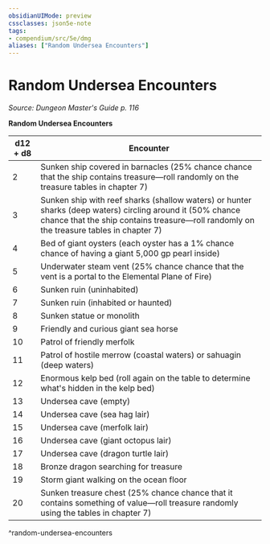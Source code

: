```yaml
---
obsidianUIMode: preview
cssclasses: json5e-note
tags:
- compendium/src/5e/dmg
aliases: ["Random Undersea Encounters"]
---
```

# Random Undersea Encounters
*Source: Dungeon Master's Guide p. 116* 

**Random Undersea Encounters**

| d12 + d8 | Encounter |
|----------|-----------|
| 2 | Sunken ship covered in barnacles (25% chance chance that the ship contains treasure—roll randomly on the treasure tables in chapter 7) |
| 3 | Sunken ship with reef sharks (shallow waters) or hunter sharks (deep waters) circling around it (50% chance chance that the ship contains treasure—roll randomly on the treasure tables in chapter 7) |
| 4 | Bed of giant oysters (each oyster has a 1% chance chance of having a giant 5,000 gp pearl inside) |
| 5 | Underwater steam vent (25% chance chance that the vent is a portal to the Elemental Plane of Fire) |
| 6 | Sunken ruin (uninhabited) |
| 7 | Sunken ruin (inhabited or haunted) |
| 8 | Sunken statue or monolith |
| 9 | Friendly and curious giant sea horse |
| 10 | Patrol of friendly merfolk |
| 11 | Patrol of hostile merrow (coastal waters) or sahuagin (deep waters) |
| 12 | Enormous kelp bed (roll again on the table to determine what's hidden in the kelp bed) |
| 13 | Undersea cave (empty) |
| 14 | Undersea cave (sea hag lair) |
| 15 | Undersea cave (merfolk lair) |
| 16 | Undersea cave (giant octopus lair) |
| 17 | Undersea cave (dragon turtle lair) |
| 18 | Bronze dragon searching for treasure |
| 19 | Storm giant walking on the ocean floor |
| 20 | Sunken treasure chest (25% chance chance that it contains something of value—roll treasure randomly using the tables in chapter 7) |
^random-undersea-encounters